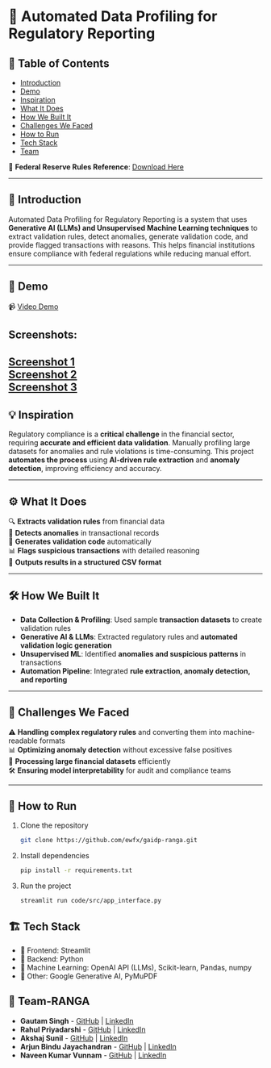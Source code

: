 # 🚀 Automated Data Profiling for Regulatory Reporting  

## 📌 Table of Contents  
- [Introduction](#-introduction)  
- [Demo](#-demo)  
- [Inspiration](#-inspiration)  
- [What It Does](#-what-it-does)  
- [How We Built It](#-how-we-built-it)  
- [Challenges We Faced](#-challenges-we-faced)  
- [How to Run](#-how-to-run)  
- [Tech Stack](#-tech-stack)  
- [Team](#-team)  

📄 **Federal Reserve Rules Reference**: [Download Here](https://www.federalreserve.gov/apps/reportingforms/Download/DownloadAttachment?guid=83c6e71a-86c2-40b6-a9a5-16e15ca7d2d8)  

---

## 🎯 Introduction  
Automated Data Profiling for Regulatory Reporting is a system that uses **Generative AI (LLMs) and Unsupervised Machine Learning techniques** to extract validation rules, detect anomalies, generate validation code, and provide flagged transactions with reasons. This helps financial institutions ensure compliance with federal regulations while reducing manual effort.  

---

## 🎥 Demo  
📹 [Video Demo](https://drive.google.com/file/d/1M4ebD24i0dekWVtgFMmWI-alsDmeS1JS/view?usp=sharing) 

## Screenshots:  

[Screenshot 1](https://drive.google.com/file/d/10X8DGCGZFai6D-r1P-rqxwK4c-wttS7W/view?usp=sharing)  
[Screenshot 2](https://drive.google.com/file/d/1LAj5PXZzcztMocPLox94_WP4xo8T_pUh/view?usp=sharing)  
[Screenshot 3](https://drive.google.com/file/d/1K4LUPUpP_XjugymajXxahDHIoLgO8Y6S/view?usp=sharing)
---

## 💡 Inspiration  
Regulatory compliance is a **critical challenge** in the financial sector, requiring **accurate and efficient data validation**. Manually profiling large datasets for anomalies and rule violations is time-consuming. This project **automates the process** using **AI-driven rule extraction** and **anomaly detection**, improving efficiency and accuracy.  

---

## ⚙️ What It Does  
🔍 **Extracts validation rules** from financial data  
🚨 **Detects anomalies** in transactional records  
📝 **Generates validation code** automatically  
📊 **Flags suspicious transactions** with detailed reasoning  
📎 **Outputs results in a structured CSV format**  

---

## 🛠️ How We Built It  
- **Data Collection & Profiling**: Used sample **transaction datasets** to create validation rules  
- **Generative AI & LLMs**: Extracted regulatory rules and **automated validation logic generation**  
- **Unsupervised ML**: Identified **anomalies and suspicious patterns** in transactions  
- **Automation Pipeline**: Integrated **rule extraction, anomaly detection, and reporting**  

---

## 🚧 Challenges We Faced  
⚠️ **Handling complex regulatory rules** and converting them into machine-readable formats  
📊 **Optimizing anomaly detection** without excessive false positives  
💾 **Processing large financial datasets** efficiently  
🛠️ **Ensuring model interpretability** for audit and compliance teams  

---


## 🏃 How to Run  
1. Clone the repository  
   ```sh
   git clone https://github.com/ewfx/gaidp-ranga.git

2. Install dependencies  
   ```sh
   pip install -r requirements.txt  

   ```
3. Run the project  
   ```sh
   streamlit run code/src/app_interface.py
   ```

## 🏗️ Tech Stack
- 🔹 Frontend: Streamlit
- 🔹 Backend: Python
- 🔹 Machine Learning: OpenAI API (LLMs), Scikit-learn, Pandas, numpy
- 🔹 Other: Google Generative AI, PyMuPDF


## 👥 Team-RANGA
- **Gautam Singh** - [GitHub](https://github.com/gautamdevloper) | [LinkedIn](https://www.linkedin.com/in/gautam-singh-1707/)
- **Rahul Priyadarshi** - [GitHub](https://github.com/rahulp99) | [LinkedIn](https://www.linkedin.com/in/rahul-pr99/)
- **Akshaj Sunil** - [GitHub](https://github.com/akshajsunil) | [LinkedIn](https://www.linkedin.com/in/akshaj-sunil-ba219a179/)
- **Arjun Bindu Jayachandran** - [GitHub](https://github.com/Arjun-B-J) | [LinkedIn](https://www.linkedin.com/in/arjun-bindu-jayachandran-76741a185/)
- **Naveen Kumar Vunnam** - [GitHub](https://github.com/Naveen219) | [LinkedIn](https://www.linkedin.com/in/naveen-kumar-vunnam-9a064b177/)
